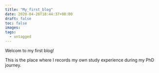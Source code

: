 ```yaml
---
title: "My_first_blog"
date: 2020-04-26T18:44:37+08:00
draft: false
toc: false
images:
tags:
  - untagged
---
```


Welcom to my first blog!

This is the place where I records my own study experience during my PhD journey.